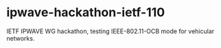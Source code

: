 # ipwave-hackathon-ietf-110

IETF IPWAVE WG hackathon, testing IEEE-802.11-OCB mode for vehicular networks.

